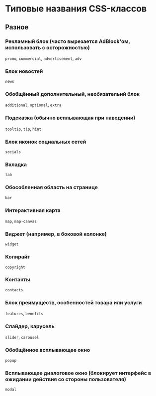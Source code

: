 # Типовые названия CSS-классов

## Разное

### Рекламный блок (часто вырезается AdBlock'ом, использовать с осторожностью)

`promo`, `commercial`, `advertisement`, `adv`

### Блок новостей

`news`

### Обобщённый дополнительный, необязательнй блок

`additional`, `optional`, `extra`

### Подсказка (обычно всплывающая при наведении)

`tooltip`, `tip`, `hint`

### Блок иконок социальных сетей

`socials`

### Вкладка

`tab`

### Обособленная область на странице

`bar`

### Интерактивная карта

`map`, `map-canvas`

### Виджет (например, в боковой колонке)

`widget`

### Копирайт

`copyright`

### Контакты

`contacts`

### Блок преимуществ, особенностей товара или услуги

`features`, `benefits`

### Слайдер, карусель

`slider`, `carousel`

### Обобщённое всплывающее окно

`popup`

### Всплывающее диалоговое окно (блокирует интерфейс в ожидании действия со стороны пользователя)

`modal`
